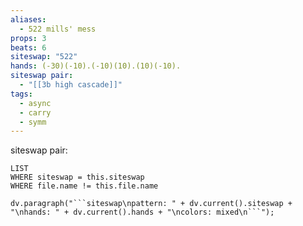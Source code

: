 ```yaml
---
aliases:
  - 522 mills' mess
props: 3
beats: 6
siteswap: "522"
hands: (-30)(-10).(-10)(10).(10)(-10).
siteswap pair:
  - "[[3b high cascade]]"
tags:
  - async
  - carry
  - symm
---
```


siteswap pair:
```dataview
LIST
WHERE siteswap = this.siteswap
WHERE file.name != this.file.name
```
```dataviewjs
dv.paragraph("```siteswap\npattern: " + dv.current().siteswap + "\nhands: " + dv.current().hands + "\ncolors: mixed\n```");
```
